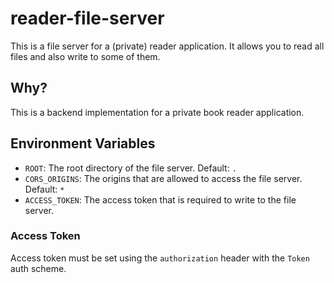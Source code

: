 # reader-file-server

This is a file server for a (private) reader application.
It allows you to read all files and also write to some of them.

## Why?

This is a backend implementation for a private book reader application.

## Environment Variables

- `ROOT`: The root directory of the file server. Default: `.`
- `CORS_ORIGINS`: The origins that are allowed to access the file server. Default: `*`
- `ACCESS_TOKEN`: The access token that is required to write to the file server.

### Access Token

Access token must be set using the `authorization` header with the `Token` auth scheme.

